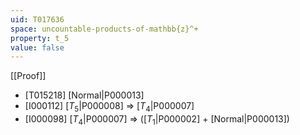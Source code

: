 ```yaml
---
uid: T017636
space: uncountable-products-of-mathbb{z}^+
property: t_5
value: false
---
```

[[Proof]]

* [T015218] [Normal|P000013]
* [I000112] [$T_5$|P000008] => [$T_4$|P000007]
* [I000098] [$T_4$|P000007] => ([$T_1$|P000002] + [Normal|P000013])

